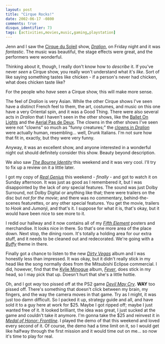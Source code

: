 ```yaml
---
layout: post
title: "Cirque Rocks!"
date: 2002-06-17 -0800
comments: true
disqus_identifier: 73
tags: [activities,movies,music,gaming,playstation]
---
```

Jenn and I saw the [Cirque du Soleil](http://www.cirquedusoleil.com/)
show,
*[Dralion](http://www.cirquedusoleil.com/CirqueDuSoleil/en/shows/touring/dralion)*,
on Friday night and it was *fantastic*. The music was beautiful, the
stage effects were great, and the performers were wonderful.

 Thinking about it, though, I really don't know how to *describe* it. If
you've never *seen* a Cirque show, you really won't understand what it's
*like*. Sort of like saying something tastes like chicken - if a
person's never had chicken, what does chicken taste like?

 For the people who *have* seen a Cirque show, this will make more
sense.

 The feel of *Dralion* is very Asian. While the other Cirque shows I've
seen have a distinct French feel to them, the art, costumes, and music
on this one have a very Oriental spin, and it was a Good Thing. There
were also several acts in *Dralion* that I haven't seen in the other
shows, like the [Ballet On
Lights](http://www.cirquedusoleil.com/CirqueDuSoleil/en/shows/touring/dralion_t/ballet.htm)
and the [Aerial Pas de
Deux](http://www.cirquedusoleil.com/CirqueDuSoleil/en/shows/touring/dralion_t/aerial.htm).
The clowns in the other shows I've seen were not "clowns" so much as
"funny creatures;" the [clowns in
*Dralion*](http://www.cirquedusoleil.com/CirqueDuSoleil/en/shows/touring/dralion_t/clowns.htm)
were actually human, resembling... well, Drunk Italians. I'm not sure
how that fit in, exactly, but they were very funny.

 Anyway, it was an excellent show, and anyone interested in a wonderful
night out should definitely consider this show. Beauty beyond
description.

 We also saw *[The Bourne Identity](http://us.imdb.com/Title?0258463)*
this weekend and it was very cool. I'll try to fix up a review on it a
little later.

 I got my copy of *[Real
Genius](http://www.amazon.com/exec/obidos/ASIN/B000065U1Q/mhsvortex)*
this weekend - *finally* - and got to watch it on Sunday afternoon. It
was just as good as I remembered it, but I was disappointed by the lack
of *any* special features. The sound was just Dolby Surround, not Dolby
Digital or anything like that; there were trailers on the disc but *not
for the movie*; and there was no commentary, behind-the-scenes
featurettes, or any other special features. You get the movie, trailers
to *Hook* and *Jumanji*, and that's it. I suppose for what it is, that's
okay, but it would have been nice to see more to it.

 I redid our hallway and it now contains all of my *[Fifth
Element](http://www.amazon.com/exec/obidos/ASIN/0800195175/mhsvortex)*
posters and merchandise. It looks nice in there. So that's one more area
of the place down. Next stop, the dining room. It's totally a holding
area for our extra stuff, and it needs to be cleaned out and
redecorated. We're going with a
*[Buffy](http://us.imdb.com/Title?0118276)* theme in there.

 Finally got a chance to listen to the new *[Dirty
Vegas](http://www.amazon.com/exec/obidos/ASIN/B000066HP6/mhsvortex)*
album and I was honestly less than impressed. It was okay, but it didn't
really stick in my head like the song normally does from the Mitsubishi
Eclipse commercial. I did, however, find that the [Kylie
Minogue](http://www.kylie.com) album,
*[Fever](http://www.amazon.com/exec/obidos/ASIN/B00005Y228/mhsvortex)*,
does stick in my head, so I may pick that up. Doesn't hurt that she's a
little hottie.

 Oh, and I got *way* too pissed off at the PS2 game *[Devil May
Cry](http://www.amazon.com/exec/obidos/ASIN/B00005NCCR/mhsvortex)*.
**WAY** too pissed off. There's something that doesn't click between my
brain, my fingers, and the way the camera moves in that game. Try as I
might, it was just too damn difficult. So I packed it up, strategy guide
and all, and have sold it to a guy here at work for \$25. Maybe I got
ripped off; maybe I just wanted free of it. It looked brilliant, the
idea was great, I just sucked at the game and couldn't take it anymore.
I'm gonna take the \$25 and reinvest it in *[Medal of Honor:
Frontline](http://www.amazon.com/exec/obidos/ASIN/B00005V6BB/mhsvortex)*.
I played the demo of that this weekend and loved every second of it. Of
course, the demo had a time limit on it, so I would get like halfway
through the first mission and it would time out on me... so now it's
time to play for real.
